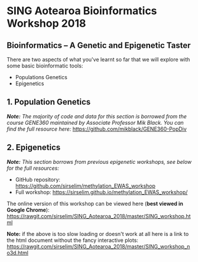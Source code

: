 # SING Aotearoa Bioinformatics Workshop 2018

## Bioinformatics – A Genetic and Epigenetic Taster

There are two aspects of what you've learnt so far that we will explore with some basic bioinformatic tools:

  - Populations Genetics
  - Epigenetics
  
## 1. Population Genetics

***Note:*** *The majority of code and data for this section is borrowed from the course GENE360 maintained by Associate Professor Mik Black. You can find the full resource here:* https://github.com/mikblack/GENE360-PopDiv

## 2. Epigenetics

***Note:*** *This section borrows from previous epigenetic workshops, see below for the full resources:*

  - GitHub repository: https://github.com/sirselim/methylation_EWAS_workshop  
  - Full workshop: https://sirselim.github.io/methylation_EWAS_workshop/
  

The online version of this workshop can be viewed here (**best viewed in Google Chrome**): https://rawgit.com/sirselim/SING_Aotearoa_2018/master/SING_workshop.html

**Note:** if the above is too slow loading or doesn't work at all here is a link to the html document without the fancy interactive plots: https://rawgit.com/sirselim/SING_Aotearoa_2018/master/SING_workshop_no3d.html